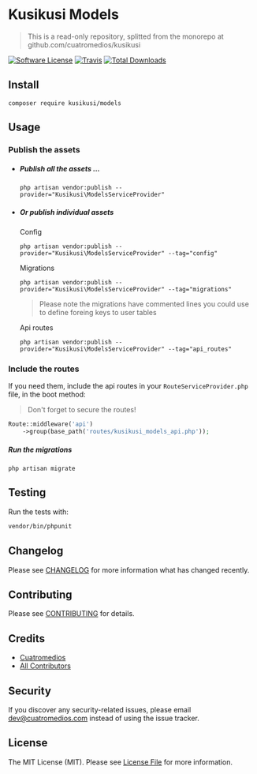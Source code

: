 # Kusikusi Models
> This is a read-only repository, splitted from the monorepo at github.com/cuatromedios/kusikusi

[![Software License](https://img.shields.io/badge/license-MIT-brightgreen.svg?style=flat-square)](LICENSE.md)
[![Travis](https://img.shields.io/travis/cuatromedios/kusikusi-models.svg?style=flat-square)]()
[![Total Downloads](https://img.shields.io/packagist/dt/cuatromedios/kusikusi-models.svg?style=flat-square)](https://packagist.org/packages/kusikusi/models)

<a name="usage"></a>
## Install

```shell
composer require kusikusi/models
```

## Usage
### Publish the assets
- ##### Publish all the assets ...
  ```shell
  php artisan vendor:publish --provider="Kusikusi\ModelsServiceProvider"
  ```
- ##### Or publish individual assets

  Config
  ```shell
  php artisan vendor:publish --provider="Kusikusi\ModelsServiceProvider" --tag="config"
  ```
  
  Migrations
  ```shell
  php artisan vendor:publish --provider="Kusikusi\ModelsServiceProvider" --tag="migrations"
  ```
  > Please note the migrations have commented lines you could use to define foreing keys to user tables

  Api routes
  ```shell
  php artisan vendor:publish --provider="Kusikusi\ModelsServiceProvider" --tag="api_routes"
  ```

### Include the routes

If you need them, include the api routes in your `RouteServiceProvider.php` file, in the boot method:
> Don't forget to secure the routes!

```php
Route::middleware('api')
    ->group(base_path('routes/kusikusi_models_api.php'));
```

##### Run the migrations
```shell
php artisan migrate
```

## Testing
Run the tests with:

``` bash
vendor/bin/phpunit
```

## Changelog
Please see [CHANGELOG](CHANGELOG.md) for more information what has changed recently.

## Contributing
Please see [CONTRIBUTING](CONTRIBUTING.md) for details.

## Credits

- [Cuatromedios](https://github.com/cuatromedios)
- [All Contributors](https://github.com/cuatromedios/kusikusi-models/contributors)

## Security
If you discover any security-related issues, please email dev@cuatromedios.com instead of using the issue tracker.

## License
The MIT License (MIT). Please see [License File](/LICENSE.md) for more information.